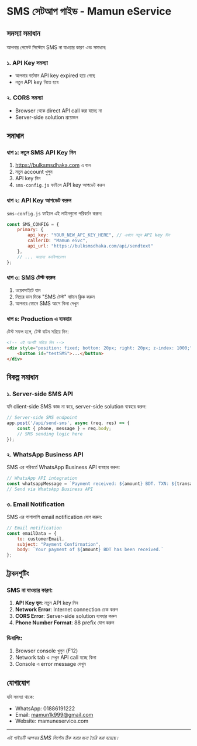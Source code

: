 # SMS সেটআপ গাইড - Mamun eService

## সমস্যা সমাধান

আপনার পেমেন্ট সিস্টেমে SMS না যাওয়ার কারণ এবং সমাধান:

### ১. API Key সমস্যা
- আপনার বর্তমান API key expired হয়ে গেছে
- নতুন API key নিতে হবে

### ২. CORS সমস্যা
- Browser থেকে direct API call করা যাচ্ছে না
- Server-side solution প্রয়োজন

## সমাধান

### ধাপ ১: নতুন SMS API Key নিন
1. https://bulksmsdhaka.com এ যান
2. নতুন account খুলুন
3. API key নিন
4. `sms-config.js` ফাইলে API key আপডেট করুন

### ধাপ ২: API Key আপডেট করুন
`sms-config.js` ফাইলে এই লাইনগুলো পরিবর্তন করুন:

```javascript
const SMS_CONFIG = {
    primary: {
        api_key: "YOUR_NEW_API_KEY_HERE", // এখানে নতুন API key দিন
        callerID: "Mamun eSvc",
        api_url: "https://bulksmsdhaka.com/api/sendtext"
    },
    // ... অন্যান্য কনফিগারেশন
};
```

### ধাপ ৩: SMS টেস্ট করুন
1. ওয়েবসাইটে যান
2. নিচের ডান দিকে "SMS টেস্ট" বাটনে ক্লিক করুন
3. আপনার ফোনে SMS আসে কিনা দেখুন

### ধাপ ৪: Production এ ব্যবহার
টেস্ট সফল হলে, টেস্ট বাটন সরিয়ে দিন:

```html
<!-- এই অংশটি সরিয়ে দিন -->
<div style="position: fixed; bottom: 20px; right: 20px; z-index: 1000;">
    <button id="testSMS">...</button>
</div>
```

## বিকল্প সমাধান

### ১. Server-side SMS API
যদি client-side SMS কাজ না করে, server-side solution ব্যবহার করুন:

```javascript
// Server-side SMS endpoint
app.post('/api/send-sms', async (req, res) => {
    const { phone, message } = req.body;
    // SMS sending logic here
});
```

### ২. WhatsApp Business API
SMS এর পরিবর্তে WhatsApp Business API ব্যবহার করুন:

```javascript
// WhatsApp API integration
const whatsappMessage = `Payment received: ${amount} BDT. TXN: ${transactionId}`;
// Send via WhatsApp Business API
```

### ৩. Email Notification
SMS এর পাশাপাশি email notification যোগ করুন:

```javascript
// Email notification
const emailData = {
    to: customerEmail,
    subject: "Payment Confirmation",
    body: `Your payment of ${amount} BDT has been received.`
};
```

## ট্রাবলশুটিং

### SMS না যাওয়ার কারণ:
1. **API Key ভুল**: নতুন API key নিন
2. **Network Error**: Internet connection চেক করুন
3. **CORS Error**: Server-side solution ব্যবহার করুন
4. **Phone Number Format**: 88 prefix যোগ করুন

### ডিবাগিং:
1. Browser console খুলুন (F12)
2. Network tab এ দেখুন API call হচ্ছে কিনা
3. Console এ error message দেখুন

## যোগাযোগ
যদি সমস্যা থাকে:
- WhatsApp: 01886191222
- Email: mamun1k999@gmail.com
- Website: mamuneservice.com

---
*এই গাইডটি আপনার SMS সিস্টেম ঠিক করার জন্য তৈরি করা হয়েছে।*